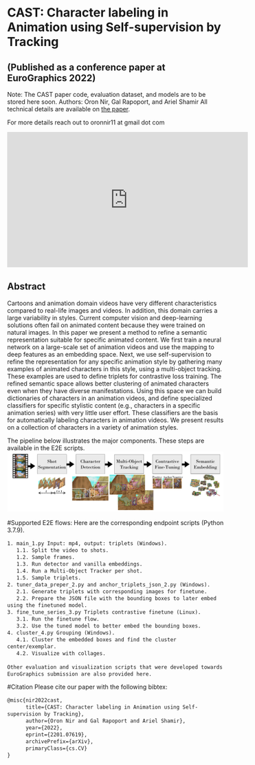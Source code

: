 # CAST: Character labeling in Animation using Self-supervision by Tracking 
## (Published as a conference paper at EuroGraphics 2022)
Note: The CAST paper code, evaluation dataset, and models are to be stored here soon.
Authors: Oron Nir, Gal Rapoport, and Ariel Shamir
All technical details are available on [the paper](https://arxiv.org/abs/2201.07619).

For more details reach out to oronnir11 at gmail dot com

<iframe width="560" height="315" src="https://www.youtube.com/embed/PsfNiIBwH1w" title="YouTube video player" frameborder="0" allow="accelerometer; autoplay; clipboard-write; encrypted-media; gyroscope; picture-in-picture" allowfullscreen></iframe>

## Abstract
Cartoons and animation domain videos have very different characteristics compared to real-life images and videos. In addition, this domain carries a large variability in styles. Current computer vision and deep-learning solutions often fail on animated content because they were trained on natural images. In this paper we present a method to refine a semantic representation suitable for specific animated content. We first train a neural network on a large-scale set of animation videos and use the mapping to deep features as an embedding space. Next, we use self-supervision to refine the representation for any specific animation style by gathering many examples of animated characters in this style, using a multi-object tracking. These examples are used to define triplets for contrastive loss training.
The refined semantic space allows better clustering of animated characters even when they have diverse manifestations. Using this space we can build dictionaries of characters in an animation videos, and define specialized classifiers for specific stylistic content (e.g., characters in a specific animation series) with very little user effort. These classifiers are the basis for automatically labeling characters in animation videos. We present results on a collection of characters in a variety of animation styles.

The pipeline below illustrates the major components. These steps are available in the E2E scripts. 
![CAST Pipeline](figures/RL_flow.png)

#Supported E2E flows:
Here are the corresponding endpoint scripts (Python 3.7.9).
~~~
1. main_1.py Input: mp4, output: triplets (Windows).
   1.1. Split the video to shots.
   1.2. Sample frames.
   1.3. Run detector and vanilla embeddings.
   1.4. Run a Multi-Object Tracker per shot.
   1.5. Sample triplets. 
2. tuner_data_preper_2.py and anchor_triplets_json_2.py (Windows).
   2.1. Generate triplets with corresponding images for finetune.
   2.2. Prepare the JSON file with the bounding boxes to later embed using the finetuned model. 
3. fine_tune_series_3.py Triplets contrastive finetune (Linux).
   3.1. Run the finetune flow.
   3.2. Use the tuned model to better embed the bounding boxes.
4. cluster_4.py Grouping (Windows).
   4.1. Cluster the embedded boxes and find the cluster center/exemplar.
   4.2. Visualize with collages.

Other evaluation and visualization scripts that were developed towards EuroGraphics submission are also provided here.
~~~
#Citation
Please cite our paper with the following bibtex:
```
@misc{nir2022cast,
      title={CAST: Character labeling in Animation using Self-supervision by Tracking}, 
      author={Oron Nir and Gal Rapoport and Ariel Shamir},
      year={2022},
      eprint={2201.07619},
      archivePrefix={arXiv},
      primaryClass={cs.CV}
}
```
